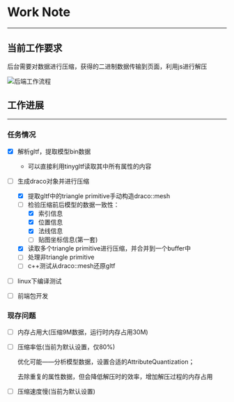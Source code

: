 # Work Note

---

## 当前工作要求

后台需要对数据进行压缩，获得的二进制数据传输到页面，利用js进行解压

![后端工作流程](G:/AboutGLTF/%E5%90%8E%E7%AB%AF%E5%B7%A5%E4%BD%9C%E6%B5%81%E7%A8%8B.jpg)

## 工作进展

------

### 任务情况

* [x] 解析gltf，提取模型bin数据

  * 可以直接利用tinygltf读取其中所有属性的内容
* [ ] 生成draco对象并进行压缩

  * [x] 提取gltf中的triangle primitive手动构造draco::mesh
  * [ ] 检验压缩前后模型的数据一致性：
    * [x] 索引信息
    * [x] 位置信息
    * [x] 法线信息
    * [ ] 贴图坐标信息(第一套)
  * [x] 读取多个triangle primitive进行压缩，并合并到一个buffer中
  * [ ] 处理非triangle primitive
  * [ ] c++测试从draco::mesh还原gltf
* [ ] linux下编译测试
* [ ] 前端包开发

### 现存问题

* [ ] 内存占用大(压缩9M数据，运行时内存占用30M)

* [ ] 压缩率低(当前为默认设置，仅80%)

  优化可能——分析模型数据，设置合适的AttributeQuantization；

  去除重复的属性数据，但会降低解压时的效率，增加解压过程的内存占用

* [ ] 压缩速度慢(当前为默认设置)

